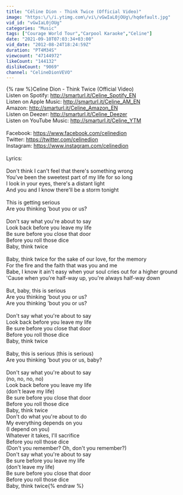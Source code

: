 ```yaml
---
title: "Céline Dion - Think Twice (Official Video)"
image: "https:\/\/i.ytimg.com\/vi\/vGwIaL0jOUg\/hqdefault.jpg"
vid_id: "vGwIaL0jOUg"
categories: "Music"
tags: ["Courage World Tour","Carpool Karaoke","Celine"]
date: "2021-09-10T07:03:34+03:00"
vid_date: "2012-08-24T18:24:59Z"
duration: "PT4M34S"
viewcount: "47144972"
likeCount: "144132"
dislikeCount: "9069"
channel: "CelineDionVEVO"
---
```

{% raw %}Celine Dion - Think Twice (Official Video)<br />Listen on Spotify:  <a rel="nofollow" target="blank" href="http://smarturl.it/Celine_Spotify_EN">http://smarturl.it/Celine_Spotify_EN</a> <br />Listen on Apple Music:  <a rel="nofollow" target="blank" href="http://smarturl.it/Celine_AM_EN">http://smarturl.it/Celine_AM_EN</a> <br />Amazon:  <a rel="nofollow" target="blank" href="http://smarturl.it/Celine_Amazon_EN">http://smarturl.it/Celine_Amazon_EN</a> <br />Listen on Deezer:  <a rel="nofollow" target="blank" href="http://smarturl.it/Celine_Deezer">http://smarturl.it/Celine_Deezer</a><br />Listen on YouTube Music:  <a rel="nofollow" target="blank" href="http://smarturl.it/Celine_YTM">http://smarturl.it/Celine_YTM</a> <br /><br />Facebook: <a rel="nofollow" target="blank" href="https://www.facebook.com/celinedion">https://www.facebook.com/celinedion</a><br />Twitter: <a rel="nofollow" target="blank" href="https://twitter.com/celinedion">https://twitter.com/celinedion</a> <br />Instagram: <a rel="nofollow" target="blank" href="https://www.instagram.com/celinedion">https://www.instagram.com/celinedion</a> <br /><br />Lyrics:<br /><br />Don't think I can't feel that there's something wrong<br />You've been the sweetest part of my life for so long<br />I look in your eyes, there's a distant light<br />And you and I know there'll be a storm tonight<br /><br />This is getting serious<br />Are you thinking 'bout you or us?<br /><br />Don't say what you're about to say<br />Look back before you leave my life<br />Be sure before you close that door<br />Before you roll those dice<br />Baby, think twice<br /><br />Baby, think twice for the sake of our love, for the memory<br />For the fire and the faith that was you and me<br />Babe, I know it ain't easy when your soul cries out for a higher ground<br />'Cause when you're half-way up, you're always half-way down<br /><br />But, baby, this is serious<br />Are you thinking 'bout you or us?<br />Are you thinking 'bout you or us?<br /><br />Don't say what you're about to say<br />Look back before you leave my life<br />Be sure before you close that door<br />Before you roll those dice<br />Baby, think twice<br /><br />Baby, this is serious (this is serious)<br />Are you thinking 'bout you or us, baby?<br /><br />Don't say what you're about to say<br />(no, no, no, no)<br />Look back before you leave my life<br />(don't leave my life)<br />Be sure before you close that door<br />Before you roll those dice<br />Baby, think twice<br />Don't do what you're about to do<br />My everything depends on you<br />(I depend on you)<br />Whatever it takes, I'll sacrifice<br />Before you roll those dice<br />(Don't you remember? Oh, don't you remember?)<br />Don't say what you're about to say<br />Be sure before you leave my life<br />(don't leave my life)<br />Be sure before you close that door<br />Before you roll those dice<br />Baby, think twice{% endraw %}
